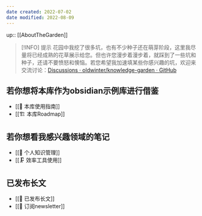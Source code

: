 ```yaml
---
date created: 2022-07-02
date modified: 2022-08-09
---
```


up:: [[AboutTheGarden]]

> [!INFO] 提示
>花园中我挖了很多坑，也有不少种子还在萌芽阶段，这里我尽量将已经成熟的花草展示给您。但也许您漫步着漫步着，就踩到了一些坑和种子，还请不要愤怒和懊恼。若您希望我加速填某些你感兴趣的坑，欢迎来交流讨论：[Discussions · oldwinter/knowledge-garden · GitHub](https://github.com/oldwinter/knowledge-garden/discussions)

## 若你想将本库作为obsidian示例库进行借鉴

- [[🧰 本库使用指南]]
- [[🏗 本库Roadmap]]

## 若你想看我感兴趣领域的笔记

- [[🧀 个人知识管理]]
- [[🗜 效率工具使用]]

## 已发布长文

- [[🏹 已发布长文]]
- [[📩 订阅newsletter]]

